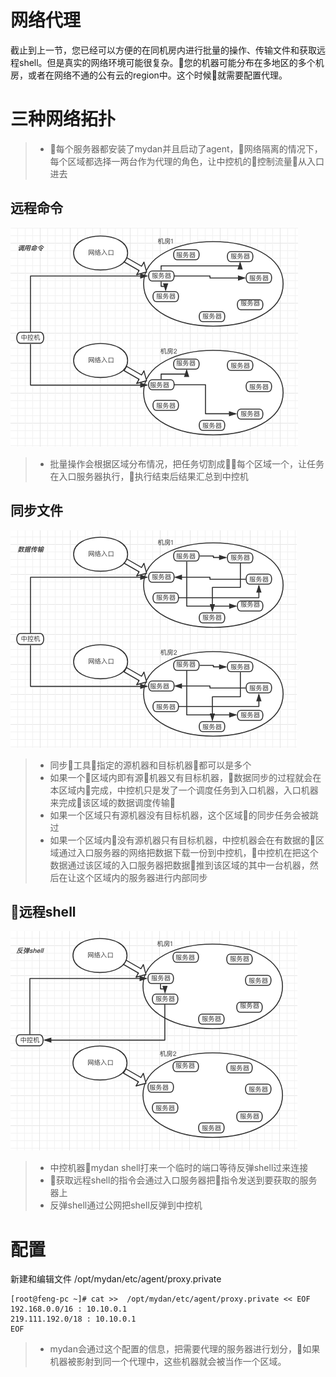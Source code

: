 # 网络代理

截止到上一节，您已经可以方便的在同机房内进行批量的操作、传输文件和获取远程shell。但是真实的网络环境可能很复杂。您的机器可能分布在多地区的多个机房，或者在网络不通的公有云的region中。这个时候就需要配置代理。


# 三种网络拓扑

> * 每个服务器都安装了mydan并且启动了agent，网络隔离的情况下，每个区域都选择一两台作为代理的角色，让中控机的控制流量从入口进去

## 远程命令
![rcall_exec](/assets/images/rcall_exec.png)
> * 批量操作会根据区域分布情况，把任务切割成每个区域一个，让任务在入口服务器执行，执行结束后结果汇总到中控机

## 同步文件
![grsync](/assets/images/grsync.png)
> * 同步工具指定的源机器和目标机器都可以是多个
> * 如果一个区域内即有源机器又有目标机器，数据同步的过程就会在本区域内完成，中控机只是发了一个调度任务到入口机器，入口机器来完成该区域的数据调度传输
> * 如果一个区域只有源机器没有目标机器，这个区域的同步任务会被跳过
> * 如果一个区域内没有源机器只有目标机器，中控机器会在有数据的区域通过入口服务器的网络把数据下载一份到中控机，中控机在把这个数据通过该区域的入口服务器把数据推到该区域的其中一台机器，然后在让这个区域内的服务器进行内部同步

## 远程shell
![shell](/assets/images/shell.png)
> * 中控机器mydan shell打来一个临时的端口等待反弹shell过来连接
> * 获取远程shell的指令会通过入口服务器把指令发送到要获取的服务器上
> * 反弹shell通过公网把shell反弹到中控机


# 配置
新建和编辑文件 /opt/mydan/etc/agent/proxy.private
```
[root@feng-pc ~]# cat >>  /opt/mydan/etc/agent/proxy.private << EOF
192.168.0.0/16 : 10.10.0.1
219.111.192.0/18 : 10.10.0.1
EOF
```
> * mydan会通过这个配置的信息，把需要代理的服务器进行划分，如果机器被影射到同一个代理中，这些机器就会被当作一个区域。
